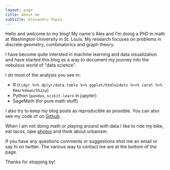```yaml
---
layout: page
title: About me
subtitle: Alexandru Papiu
---
```


Hello and welcome to my blog! My name's Alex and I'm doing a PhD in math at Washington University in St. Louis. My research focuses on problems in discrete geometry, combinatorics and graph theory. 

I have become quite intersted in machine learning and data visualization and have started this blog as a way to document my journey into the nebulous world of "data science". 

I do most of the analysis you see in:    
- R (`tidyr %>% dplyr/data.table %>% ggplot/htmlwidets %<>% caret %>% Rmarkdown/Shiny`) 
- Python (`pandas`, `scikit-learn` in jupyter)
- SageMath (for pure math stuff)

I also try to keep my blog posts as reproducible as possible. You can also see my code of on [Github](https://github.com/apapiu?tab=repositories).

When I am not doing math or playing around with data I like to ride my bike, eat tacos, take [photos](http://alexpapiu.tumblr.com) and think about urbanism.

If you have any questions comments or suggestions shot me an email or say hi on twitter. The various way to contact me are at the bottom of the page. 

Thanks for stopping by!
